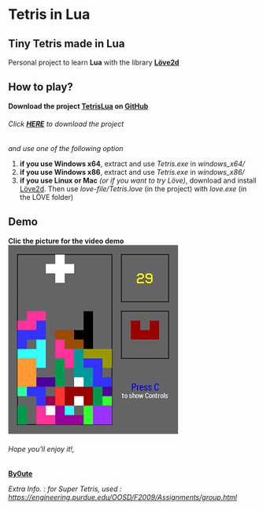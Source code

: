 # Tetris in Lua

## Tiny Tetris made in Lua
Personal project to learn **Lua** with the library [**Löve2d**](https://love2d.org/)

## How to play?
**Download the project [TetrisLua](https://github.com/By0ute/TetrisLua/archive/master.zip) on [GitHub](https://github.com/)**

###### *Click* [**HERE**](https://github.com/By0ute/TetrisLua/archive/master.zip) *to download the project*

*and use one of the following option*

1. **if you use Windows x64**, extract and use *Tetris.exe* in *windows_x64/*
2. **if you use Windows x86**, extract and use *Tetris.exe* in *windows_x86/*
3. **if you use Linux or Mac** *(or if you want to try Löve)*, download and install [Löve2d](https://love2d.org/). Then use *love-file/Tetris.love* (in the project) with *love.exe* (in the LÖVE folder)

## Demo
**Clic the picture for the video demo**
[![Tetris Lua](https://github.com/By0ute/TetrisLua/blob/master/src/img/tetrislua.png)](https://vimeo.com/carob/tetrislua)



###### *Hope you'll enjoy it!*,
[**By0ute**](https://github.com/By0ute)


*Extra Info. : for Super Tetris, used : https://engineering.purdue.edu/OOSD/F2009/Assignments/group.html*